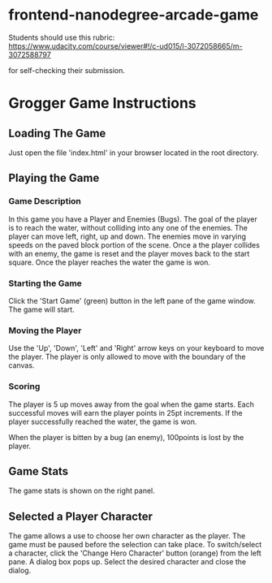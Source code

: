 frontend-nanodegree-arcade-game
===============================

Students should use this rubric: https://www.udacity.com/course/viewer#!/c-ud015/l-3072058665/m-3072588797

for self-checking their submission.

# Grogger Game Instructions

## Loading The Game

Just open the file 'index.html' in your browser located in the root directory.

## Playing the Game
### Game Description
In this game you have a Player and Enemies (Bugs). The goal of the player is to
reach the water, without colliding into any one of the enemies. The player can
move left, right, up and down. The enemies move in varying speeds on the paved
block portion of the scene. Once a the player collides with an enemy, the game
is reset and the player moves back to the start square. Once the player reaches
the water the game is won.

### Starting the Game
Click the 'Start Game' (green) button in the left pane of the game window.
The game will start.

### Moving the Player
Use the 'Up', 'Down', 'Left' and 'Right' arrow keys on your keyboard to move
the player. The player is only allowed to move with the boundary of the canvas.

### Scoring
The player is 5 up moves away from the goal when the game starts. Each successful
moves will earn the player points in 25pt increments. If the player successfully
reached the water, the game is won.

When the player is bitten by a bug (an enemy), 100points is lost by the player.

## Game Stats
The game stats is shown on the right panel.

## Selected a Player Character
The game allows a use to choose her own character as the player. The game must
be paused before the selection can take place. To switch/select a character,
click the 'Change Hero Character' button (orange) from the left pane. A dialog
box pops up. Select the desired character and close the dialog.
